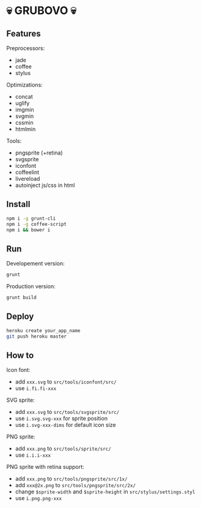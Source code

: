 :skull: GRUBOVO :skull:
=======================

Features
--------

Preprocessors:
- jade
- coffee
- stylus

Optimizations:
- concat
- uglify
- imgmin
- svgmin
- cssmin
- htmlmin

Tools:
- pngsprite (+retina)
- svgsprite
- iconfont
- coffeelint
- livereload
- autoinject js/css in html

Install
------------

```bash
npm i -g grunt-cli
npm i -g coffee-script
npm i && bower i
```

Run
---

Developement version:

```bash
grunt
```

Production version:

```bash
grunt build
```

Deploy
------

```bash
heroku create your_app_name
git push heroku master
```

How to
-------------

Icon font:
- add `xxx.svg` to `src/tools/iconfont/src/`
- use `i.fi.fi-xxx`

SVG sprite:
- add `xxx.svg` to `src/tools/svgsprite/src/`
- use `i.svg.svg-xxx` for sprite position
- use `i.svg-xxx-dims` for default icon size

PNG sprite:
- add `xxx.png` to `src/tools/sprite/src/`
- use `i.i.i-xxx`

PNG sprite with retina support:
- add `xxx.png` to `src/tools/pngsprite/src/1x/`
- add `xxx@2x.png` to `src/tools/pngsprite/src/2x/`
- change `$sprite-width` and `$sprite-height` in `src/stylus/settings.styl`
- use `i.png.png-xxx`
